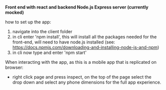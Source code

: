 **Front end with react and backend Node.js Express server (currently mocked)**

how to set up the app:
1. navigate into the client folder
2. in cli enter 'npm install', this will install all the packages needed for the front-end, will need to have node.js installed (see: https://docs.npmjs.com/downloading-and-installing-node-js-and-npm)
3. in cli now type and enter 'npm start'


When interacting with the app, as this is a mobile app that is replicated on browser:
- right click page and press inspect, on the top of the page select the drop down and select any phone
dimensions for the full app experience.
